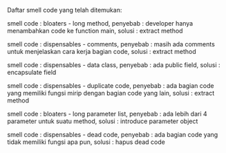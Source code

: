 Daftar smell code yang telah ditemukan:

smell code	: bloaters - long method,
penyebab		: developer hanya menambahkan code ke function main,
solusi		: extract method

smell code	: dispensables - comments,
penyebab		: masih ada comments untuk menjelaskan cara kerja bagian code,
solusi		: extract method

smell code	: dispensables - data class,
penyebab		: ada public field,
solusi		: encapsulate field

smell code	: dispensables - duplicate code,
penyebab		: ada bagian code yang memiliki fungsi mirip dengan bagian code yang lain,
solusi		: extract method

smell code	: bloaters - long parameter list,
penyebab		: ada lebih dari 4 parameter untuk suatu method,
solusi		: introduce parameter object

smell code	: dispensables - dead code,
penyebab		: ada bagian code yang tidak memiliki fungsi apa pun,
solusi		: hapus dead code
